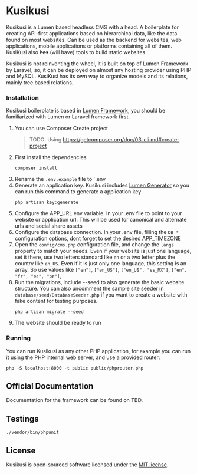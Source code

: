 # Kusikusi

Kusikusi is a Lumen based headless CMS with a head. A boilerplate for creating API-first applications based on hierarchical data, like the data found on most websites. Can be used as the backend for websites, web applications, mobile applications or platforms containing all of them. KusiKusi also ~~has~~ (will have) tools to build static websites. 

Kusikusi is not reinventing the wheel, it is built on top of Lumen Framework by Laravel, so, it can be deployed on almost any hosting provider using PHP and MySQL. KusiKusi has its own way to organize models and its relations, mainly tree based relations.

### Installation
Kusikusi boilerplate is based in [Lumen Framework](https://lumen.laravel.com/), you should be familiarized with Lumen or Laravel framework first.

1. You can use Composer Create project
    > TODO: Using https://getcomposer.org/doc/03-cli.md#create-project
2. First install the dependencies
   ```shell script
   composer install
   ```
3. Rename the `.env.example` file to `.env   
4. Generate an application key. Kusikusi includes [Lumen Generator](https://github.com/flipboxstudio/lumen-generator) so you can run this command to generate a application key
   ```shell script
   php artisan key:generate
   ```
5. Configure the APP_URL env variable. In your .env file to point to your website or application url. This will be used for canonical and alternate urls and social share assets
6. Configure the database connection. In your .env file, filling the `DB_*` configuration options, dont forget to set the desired APP_TIMEZONE
7. Open the `config/cms.php` configuration file, and change the `langs` property to match your needs. Even if your website is just one language, set it there, use two letters standard like `en` or a two letter plus the country like `en_US`. Even if it is just only one language, this setting is an array. So use values like `["en"]`, `["en_US"]`, `["en_US", "es_MX"]`, `["en", "fr", "es", "pr"]`, 
8. Run the migrations, include --seed to also generate the basic website structure. You can also uncomment the sample site seeder in `database/seed/DatabaseSeeder.php` if you want to create a website with fake content for testing purposes. 
   ```shell script
   php artisan migrate --seed
   ```
9. The website should be ready to run   

### Running

You can run Kusikusi as any other PHP application, for example you can run it using the PHP internal web server, and use a provided router:

```shell script
php -S localhost:8000 -t public public/phprouter.php
```

## Official Documentation

Documentation for the framework can be found on TBD.

## Testings
``` shell script
./vendor/bin/phpunit
```

## License

Kusikusi is open-sourced software licensed under the [MIT license](https://opensource.org/licenses/MIT).
